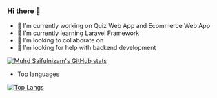 ### Hi there 👋

- 🔭 I’m currently working on Quiz Web App and Ecommerce Web App
- 🌱 I’m currently learning Laravel Framework
- 👯 I’m looking to collaborate on 
- 🤔 I’m looking for help with backend development

[![Muhd Saifulnizam's GitHub stats](https://github-readme-stats.vercel.app/api?username=MuhdSaifulnizam15)](https://github.com/anuraghazra/github-readme-stats)

- Top languages

[![Top Langs](https://github-readme-stats.vercel.app/api/top-langs/?username=MuhdSaifulnizam15)](https://github.com/anuraghazra/github-readme-stats)
